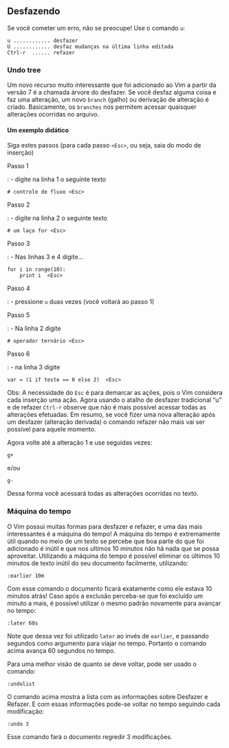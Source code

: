 Desfazendo
----------

Se você cometer um erro, não se preocupe! Use o comando `u`:
```
u ............ desfazer
U ............ desfaz mudanças na última linha editada
Ctrl-r  ...... refazer
```
### Undo tree

Um novo recurso muito interessante que foi adicionado ao Vim a partir da
versão 7 é a chamada árvore do desfazer. Se você desfaz alguma coisa e
faz uma alteração, um novo `branch` (galho) ou derivação de
alteração é criado. Basicamente, os `branches` nos permitem
acessar quaisquer alterações ocorridas no arquivo.

#### Um exemplo didático

Siga estes passos (para cada passo `<Esc>`, ou seja, saia do modo de
inserção)

Passo 1

:   - digite na linha 1 o seguinte texto
```
# controle de fluxo <Esc>
```
Passo 2

:   - digite na linha 2 o seguinte texto
```
# um laço for <Esc>
```
Passo 3

:   - Nas linhas 3 e 4 digite...
```
for i in range(10):
    print i  <Esc>
```
Passo 4

:   - pressione `u` duas vezes (você voltará ao passo 1)

Passo 5

:   - Na linha 2 digite
```
# operador ternário <Esc>
```
Passo 6

:   - na linha 3 digite
```
var = (1 if teste == 0 else 2)  <Esc>
```
Obs: A necessidade do `Esc` é para demarcar as ações, pois o
Vim considera cada inserção uma ação. Agora usando o atalho de desfazer
tradicional “u” e de refazer `Ctrl-r` observe que não é mais
possível acessar todas as alterações efetuadas. Em resumo, se você fizer
uma nova alteração após um desfazer (alteração derivada) o comando
refazer não mais vai ser possível para aquele momento.

Agora volte até a alteração 1 e use seguidas vezes:

```
g+
```

e/ou

```
g-
```
Dessa forma você acessará todas as alterações ocorridas no texto.

### Máquina do tempo

O Vim possui muitas formas para desfazer e refazer, e uma das mais
interessantes é a máquina do tempo! A máquina do tempo é extremamente
útil quando no meio de um texto se percebe que boa parte do que foi
adicionado é inútil e que nos ultimos 10 minutos não há nada que se
possa aproveitar. Utilizando a máquina do tempo é possível eliminar os
últimos 10 minutos de texto inútil do seu documento facilmente,
utilizando:
```
:earlier 10m
```
Com esse comando o documento ficará exatamente como ele estava 10
minutos atrás! Caso após a exclusão perceba-se que foi excluído um
minuto a mais, é possível utilizar o mesmo padrão novamente para avançar
no tempo:
```
:later 60s
```
Note que dessa vez foi utilizado `later` ao invés de
`earlier`, e passando segundos como argumento para viajar
no tempo. Portanto o comando acima avança 60 segundos no tempo.

Para uma melhor visão de quanto se deve voltar, pode ser usado o
comando:
```
:undolist
```
O comando acima mostra a lista com as informações sobre Desfazer e
Refazer. E com essas informações pode-se voltar no tempo seguindo cada
modificação:
```
:undo 3
```
Esse comando fará o documento regredir 3 modificações.
